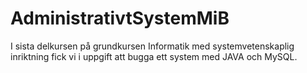 # AdministrativtSystemMiB
 
I sista delkursen på grundkursen Informatik med systemvetenskaplig inriktning fick vi i uppgift att bugga ett system med JAVA och MySQL. 

